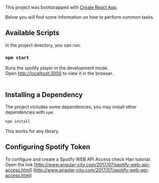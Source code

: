 This project was bootstrapped with [Create React App](https://github.com/facebookincubator/create-react-app).

Below you will find some information on how to perform common tasks.<br>

## Available Scripts

In the project directory, you can run:

### `npm start`

Runs the spotify player in the development mode.<br>
Open [http://localhost:3000](http://localhost:3000) to view it in the browser.<br><br>

## Installing a Dependency

The project includes some dependencies, you may install other dependencies with `npm`:

```sh
npm install
```

This works for any library.

## Configuring Spotify Token

To configure and create a Spotify WEB API Access check Hari tutorial. <br>
Open the link [http://www.angular-city.com/2017/07/spotify-web-api-access.html] (http://www.angular-city.com/2017/07/spotify-web-api-access.html)
